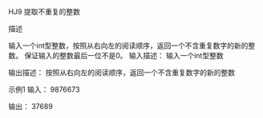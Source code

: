 HJ9 提取不重复的整数

描述

输入一个int型整数，按照从右向左的阅读顺序，返回一个不含重复数字的新的整数。
保证输入的整数最后一位不是0。
输入描述：
输入一个int型整数

输出描述：
按照从右向左的阅读顺序，返回一个不含重复数字的新的整数

示例1
输入：
9876673

输出：
37689